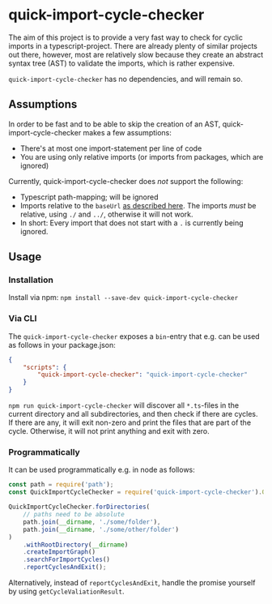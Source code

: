 # quick-import-cycle-checker

The aim of this project is to provide a very fast way to check for cyclic imports in a typescript-project.
There are already plenty of similar projects out there, however, most are relatively slow because they create
an abstract syntax tree (AST) to validate the imports, which is rather expensive.

`quick-import-cycle-checker` has no dependencies, and will remain so.

## Assumptions

In order to be fast and to be able to skip the creation of an AST, quick-import-cycle-checker makes a few assumptions:

-   There's at most one import-statement per line of code
-   You are using only relative imports (or imports from packages, which are ignored)

Currently, quick-import-cycle-checker does _not_ support the following:

-   Typescript path-mapping; will be ignored
-   Imports relative to the `baseUrl` [as described here](https://www.typescriptlang.org/tsconfig#baseUrl).
    The imports _must_ be relative, using `./` and `../`, otherwise it will not work.
-   In short: Every import that does not start with a `.` is currently being ignored.

## Usage

### Installation

Install via npm: `npm install --save-dev quick-import-cycle-checker`

### Via CLI

The `quick-import-cycle-checker` exposes a `bin`-entry that e.g. can be used as follows in your package.json:

```json
{
    "scripts": {
        "quick-import-cycle-checker": "quick-import-cycle-checker"
    }
}
```

`npm run quick-import-cycle-checker` will discover all `*.ts`-files in the current directory
and all subdirectories, and then check if there are cycles.
If there are any, it will exit non-zero and print the files that are part of the cycle.
Otherwise, it will not print anything and exit with zero.

### Programmatically

It can be used programmatically e.g. in node as follows:

```javascript
const path = require('path');
const QuickImportCycleChecker = require('quick-import-cycle-checker').QuickImportCycleChecker;

QuickImportCycleChecker.forDirectories(
    // paths need to be absolute
    path.join(__dirname, './some/folder'),
    path.join(__dirname, './some/other/folder')
)
    .withRootDirectory(__dirname)
    .createImportGraph()
    .searchForImportCycles()
    .reportCyclesAndExit();
```

Alternatively, instead of `reportCyclesAndExit`, handle the promise yourself by using `getCycleValiationResult`.
